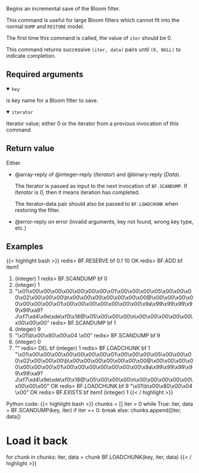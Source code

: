 Begins an incremental save of the Bloom filter.

This command is useful for large Bloom filters which cannot fit into the normal `DUMP` and `RESTORE` model.

The first time this command is called, the value of `iter` should be 0. 

This command returns successive `(iter, data)` pairs until `(0, NULL)` to indicate completion.

## Required arguments

<details open><summary><code>key</code></summary>

is key name for a Bloom filter to save.
</details>

<details open><summary><code>iterator</code></summary>

Iterator value; either 0 or the iterator from a previous invocation of this command
</details>

## Return value

Either

- @array-reply of @integer-reply (_Iterator_) and @binary-reply (_Data_). 

  The Iterator is passed as input to the next invocation of `BF.SCANDUMP`. If _Iterator_ is 0, then it means iteration has completed.

  The iterator-data pair should also be passed to `BF.LOADCHUNK` when restoring the filter.

- @error-reply on error (invalid arguments, key not found, wrong key type, etc.)

## Examples

{{< highlight bash >}}
redis> BF.RESERVE bf 0.1 10
OK
redis> BF.ADD bf item1
1) (integer) 1
redis> BF.SCANDUMP bf 0
1) (integer) 1
2) "\x01\x00\x00\x00\x00\x00\x00\x00\x01\x00\x00\x00\x05\x00\x00\x00\x02\x00\x00\x00\b\x00\x00\x00\x00\x00\x00\x00@\x00\x00\x00\x00\x00\x00\x00\x01\x00\x00\x00\x00\x00\x00\x00\x9a\x99\x99\x99\x99\x99\xa9?J\xf7\xd4\x9e\xde\xf0\x18@\x05\x00\x00\x00\n\x00\x00\x00\x00\x00\x00\x00\x00"
redis> BF.SCANDUMP bf 1
1) (integer) 9
2) "\x01\b\x00\x80\x00\x04 \x00"
redis> BF.SCANDUMP bf 9
1) (integer) 0
2) ""
redis> DEL bf
(integer) 1
redis> BF.LOADCHUNK bf 1 "\x01\x00\x00\x00\x00\x00\x00\x00\x01\x00\x00\x00\x05\x00\x00\x00\x02\x00\x00\x00\b\x00\x00\x00\x00\x00\x00\x00@\x00\x00\x00\x00\x00\x00\x00\x01\x00\x00\x00\x00\x00\x00\x00\x9a\x99\x99\x99\x99\x99\xa9?J\xf7\xd4\x9e\xde\xf0\x18@\x05\x00\x00\x00\n\x00\x00\x00\x00\x00\x00\x00\x00"
OK
redis> BF.LOADCHUNK bf 9 "\x01\b\x00\x80\x00\x04 \x00"
OK
redis> BF.EXISTS bf item1
(integer) 1
{{< / highlight >}}

Python code:
{{< highlight bash >}}
chunks = []
iter = 0
while True:
    iter, data = BF.SCANDUMP(key, iter)
    if iter == 0:
        break
    else:
        chunks.append([iter, data])

# Load it back
for chunk in chunks:
    iter, data = chunk
    BF.LOADCHUNK(key, iter, data)
{{< / highlight >}}
